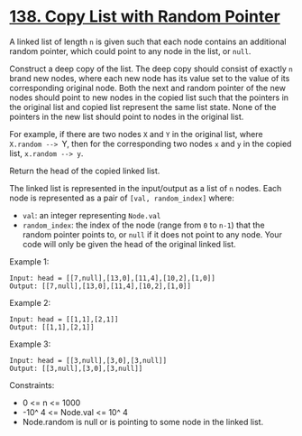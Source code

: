 # [138. Copy List with Random Pointer](https://leetcode.com/problems/copy-list-with-random-pointer/description/)

A linked list of length `n` is given such that each node contains an additional random pointer, which could point to any node in the list, or `null`.

Construct a deep copy of the list. The deep copy should consist of exactly `n` brand new nodes, where each new node has its value set to the value of its corresponding original node. Both the next and random pointer of the new nodes should point to new nodes in the copied list such that the pointers in the original list and copied list represent the same list state. None of the pointers in the new list should point to nodes in the original list.

For example, if there are two nodes `X` and `Y` in the original list, where `X.random --> `Y, then for the corresponding two nodes `x` and `y` in the copied list, `x.random --> y`.

Return the head of the copied linked list.

The linked list is represented in the input/output as a list of `n` nodes. Each node is represented as a pair of `[val, random_index]` where:

* `val`: an integer representing `Node.val`
* `random_index`: the index of the node (range from `0` to `n-1`) that the random pointer points to, or `null` if it does not point to any node.
Your code will only be given the head of the original linked list.

 

Example 1:

    Input: head = [[7,null],[13,0],[11,4],[10,2],[1,0]]
    Output: [[7,null],[13,0],[11,4],[10,2],[1,0]]

Example 2:

    Input: head = [[1,1],[2,1]]
    Output: [[1,1],[2,1]]

Example 3:

    Input: head = [[3,null],[3,0],[3,null]]
    Output: [[3,null],[3,0],[3,null]]
 

Constraints:

* 0 <= n <= 1000
* -10^ 4 <= Node.val <= 10^ 4
* Node.random is null or is pointing to some node in the linked list.